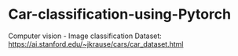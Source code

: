 # Car-classification-using-Pytorch
Computer vision - Image classification
Dataset: https://ai.stanford.edu/~jkrause/cars/car_dataset.html
